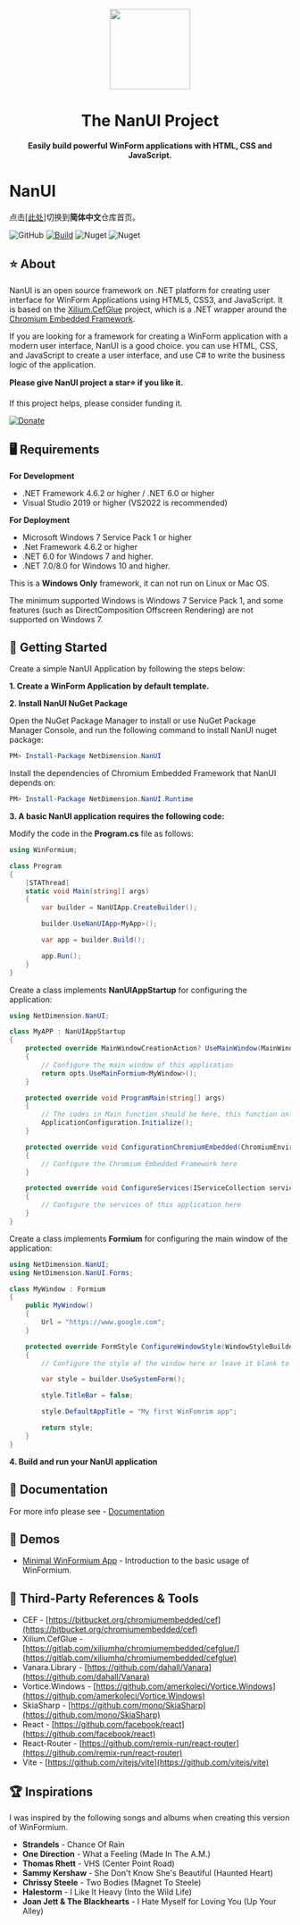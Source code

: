 ﻿<p align="center">
    <img src="./artworks/WinFormiumLogo.png" width="144" />
</p>
<h1 align="center">The NanUI Project</h1>
<p align="center"><strong>Easily build powerful WinForm applications with HTML, CSS and JavaScript.</strong></p>

# NanUI

点击[[此处]](https://gitee.com/dotNetChina/NanUI/)切换到**简体中文**仓库首页。

![GitHub](https://img.shields.io/github/license/XuanchenLin/NanUI)
[![Build](https://github.com/XuanchenLin/NanUI/actions/workflows/main.yml/badge.svg)](https://github.com/XuanchenLin/NanUI/actions/workflows/main.yml)
![Nuget](https://img.shields.io/nuget/v/NetDimension.NanUI)
![Nuget](https://img.shields.io/nuget/dt/NetDimension.NanUI)

## ⭐ About

NanUI is an open source framework on .NET platform for creating user interface for WinForm Applications using HTML5, CSS3, and JavaScript. It is based on the [Xilium.CefGlue](https://bitbucket.org/xilium/xilium.cefglue/wiki/Home) project, which is a .NET wrapper around the [Chromium Embedded Framework](https://bitbucket.org/chromiumembedded/cef).

If you are looking for a framework for creating a WinForm application with a modern user interface, NanUI is a good choice. you can use HTML, CSS, and JavaScript to create a user interface, and use C# to write the business logic of the application.

**Please give NanUI project a star⭐ if you like it.**

If this project helps, please consider funding it.

[![Donate](https://img.shields.io/badge/Donate-PayPal-green.svg)](https://paypal.me/mrjson?country.x=C2&locale.x=zh_XC)

## 🖥️ Requirements

**For Development**

- .NET Framework 4.6.2 or higher / .NET 6.0 or higher
- Visual Studio 2019 or higher (VS2022 is recommended)

**For Deployment**

- Microsoft Windows 7 Service Pack 1 or higher
- .Net Framework 4.6.2 or higher
- .NET 6.0 for Windows 7 and higher.
- .NET 7.0/8.0 for Windows 10 and higher.

This is a **Windows Only** framework, it can not run on Linux or Mac OS.

The minimum supported Windows is Windows 7 Service Pack 1, and some features (such as DirectComposition Offscreen Rendering) are not supported on Windows 7.

## 🧰 Getting Started

Create a simple NanUI Application by following the steps below:

**1. Create a WinForm Application by default template.**

**2. Install NanUI NuGet Package**

Open the NuGet Package Manager to install or use NuGet Package Manager Console, and run the following command to install NanUI nuget package:

```powershell
PM> Install-Package NetDimension.NanUI
```

Install the dependencies of Chromium Embedded Framework that NanUI depends on:

```powershell
PM> Install-Package NetDimension.NanUI.Runtime
```

**3. A basic NanUI application requires the following code:**

Modify the code in the **Program.cs** file as follows:

```csharp
using WinFormium;

class Program
{
    [STAThread]
    static void Main(string[] args)
    {
        var builder = NanUIApp.CreateBuilder();

        builder.UseNanUIApp<MyApp>();

        var app = builder.Build();

        app.Run();
    }
}
```

Create a class implements **NanUIAppStartup** for configuring the application:

```csharp
using NetDimension.NanUI;

class MyAPP : NanUIAppStartup
{
    protected override MainWindowCreationAction? UseMainWindow(MainWindowOptions opts)
    {
        // Configure the main window of this application
        return opts.UseMainFormium<MyWindow>();
    }

    protected override void ProgramMain(string[] args)
    {
        // The codes in Main function should be here, this function only runs in Main process. So it can prevent the codes in Main process running in sub-processes.
        ApplicationConfiguration.Initialize();
    }

    protected override void ConfigurationChromiumEmbedded(ChromiumEnvironmentBuiler cef)
    {
        // Configure the Chromium Embedded Framework here
    }

    protected override void ConfigureServices(IServiceCollection services)
    {
        // Configure the services of this application here
    }
}
```

Create a class implements **Formium** for configuring the main window of the application:

```csharp
using NetDimension.NanUI;
using NetDimension.NanUI.Forms;

class MyWindow : Formium
{
    public MyWindow()
    {
        Url = "https://www.google.com";
    }

    protected override FormStyle ConfigureWindowStyle(WindowStyleBuilder builder)
    {
        // Configure the style of the window here or leave it blank to use the default style

        var style = builder.UseSystemForm();

        style.TitleBar = false;

        style.DefaultAppTitle = "My first WinFomrim app";

        return style;
    }
}
```

**4. Build and run your NanUI application**

## 📖 Documentation

For more info please see - [Documentation](docs/README.md)

## 🤖 Demos

- [Minimal WinFormium App](./examples/MinimalWinFormiumApp) - Introduction to the basic usage of WinFormium.

## 🔗 Third-Party References & Tools

- CEF - [https://bitbucket.org/chromiumembedded/cef](https://bitbucket.org/chromiumembedded/cef)
- Xilium.CefGlue - [https://gitlab.com/xiliumhq/chromiumembedded/cefglue/](https://gitlab.com/xiliumhq/chromiumembedded/cefglue)
- Vanara.Library - [https://github.com/dahall/Vanara](https://github.com/dahall/Vanara)
- Vortice.Windows - [https://github.com/amerkoleci/Vortice.Windows](https://github.com/amerkoleci/Vortice.Windows)
- SkiaSharp - [https://github.com/mono/SkiaSharp](https://github.com/mono/SkiaSharp)
- React - [https://github.com/facebook/react](https://github.com/facebook/react)
- React-Router - [https://github.com/remix-run/react-router](https://github.com/remix-run/react-router)
- Vite - [https://github.com/vitejs/vite](https://github.com/vitejs/vite)

## 🏆 Inspirations

I was inspired by the following songs and albums when creating this version of WinFormium.

- **Strandels** - Chance Of Rain
- **One Direction** - What a Feeling (Made In The A.M.)
- **Thomas Rhett** - VHS (Center Point Road)
- **Sammy Kershaw** - She Don't Know She's Beautiful (Haunted Heart)
- **Chrissy Steele** - Two Bodies (Magnet To Steele)
- **Halestorm** - I Like It Heavy (Into the Wild Life)
- **Joan Jett & The Blackhearts** - I Hate Myself for Loving You (Up Your Alley)
